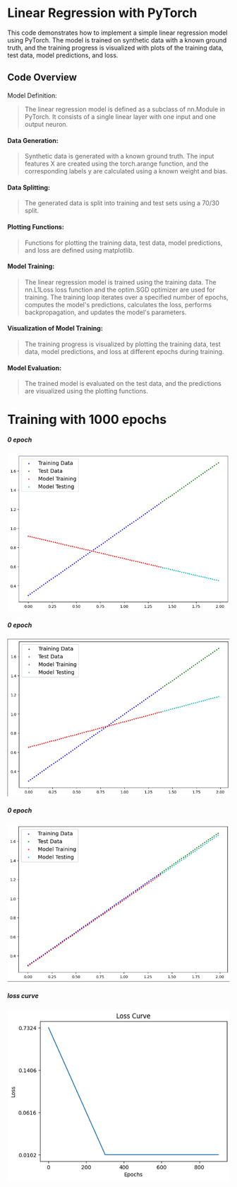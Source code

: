 # Linear Regression with PyTorch

This code demonstrates how to implement a simple linear regression model using PyTorch. The model is trained on synthetic data with a known ground truth, and the training progress is visualized with plots of the training data, test data, model predictions, and loss.

## Code Overview

####
 Model Definition:
>  The linear regression model is defined as a subclass of nn.Module in PyTorch. It consists of a single linear layer with one input and one output neuron.

#### Data Generation:
>  Synthetic data is generated with a known ground truth. The input features X are created using the torch.arange function, and the corresponding labels y are calculated using a known weight and bias.

#### Data Splitting:
>  The generated data is split into training and test sets using a 70/30 split.

#### Plotting Functions:
>  Functions for plotting the training data, test data, model predictions, and loss are defined using matplotlib.

#### Model Training:
>  The linear regression model is trained using the training data. The nn.L1Loss loss function and the optim.SGD optimizer are used for training. The training loop iterates over a specified number of epochs, computes the model's predictions, calculates the loss, performs backpropagation, and updates the model's parameters.

#### Visualization of Model Training:
>  The training progress is visualized by plotting the training data, test data, model predictions, and loss at different epochs during training.

#### Model Evaluation:
>  The trained model is evaluated on the test data, and the predictions are visualized using the plotting functions.


# Training with 1000 epochs

##### 0 epoch
![0 epoch](static/train_0.png)

##### 0 epoch
![0 epoch](static/train_200.png)

##### 0 epoch
![0 epoch](static/train_1000.png)

##### loss curve
![0 epoch](static/loss.png)
